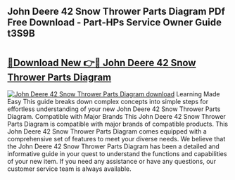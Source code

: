 ## John Deere 42 Snow Thrower Parts Diagram PDf Free Download - Part-HPs Service Owner Guide t3S9B

# <h2><a href="http://dfjl27.blite.top/?on=John+Deere+42+Snow+Thrower+Parts+Diagram">🔗Download New 👉🔴 John Deere 42 Snow Thrower Parts Diagram</a></h2>

[![John Deere 42 Snow Thrower Parts Diagram download](https://i.imgur.com/lujVjoI.png)](http://dfjl27.blite.top/?on=John+Deere+42+Snow+Thrower+Parts+Diagram)
Learning Made Easy This guide breaks down complex concepts into simple steps for effortless understanding of your new John Deere 42 Snow Thrower Parts Diagram. Compatible with Major Brands This John Deere 42 Snow Thrower Parts Diagram is compatible with major brands of compatible products. This John Deere 42 Snow Thrower Parts Diagram comes equipped with a comprehensive set of features to meet your diverse needs. We believe that the John Deere 42 Snow Thrower Parts Diagram has been a detailed and informative guide in your quest to understand the functions and capabilities of your new item. If you need any assistance or have any questions, our customer service team is always available.
